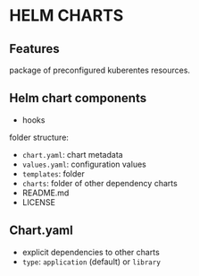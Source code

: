 # HELM CHARTS

## Features
package of preconfigured kuberentes resources.

## Helm chart components
- hooks

folder structure:
- `chart.yaml`: chart metadata
- `values.yaml`: configuration values
- `templates`: folder
- `charts`: folder of other dependency charts
- README.md
- LICENSE

## Chart.yaml
- explicit dependencies to other charts
- `type`: `application` (default) or `library`